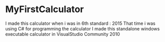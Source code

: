 # MyFirstCalculator
I made this calculator when i was in 6th standard : 2015
That time i was using C# for programming the calculator
I made this standalone windows executable calculator in VisualStudio Community 2010
